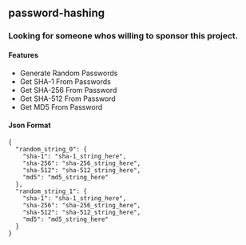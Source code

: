 ## password-hashing

### Looking for someone whos willing to sponsor this project.

#### Features
- Generate Random Passwords
- Get SHA-1 From Passwords
- Get SHA-256 From Password
- Get SHA-512 From Password
- Get MD5 From Password


#### Json Format
```
{
  "random_string_0": {
    "sha-1": "sha-1_string_here",
    "sha-256": "sha-256_string_here",
    "sha-512": "sha-512_string_here",
    "md5": "md5_string_here"
  },
  "random_string_1": {
    "sha-1": "sha-1_string_here",
    "sha-256": "sha-256_string_here",
    "sha-512": "sha-512_string_here",
    "md5": "md5_string_here"
  }
}
```
